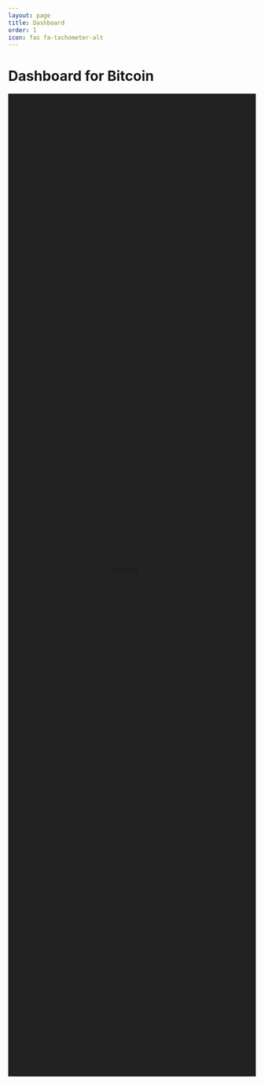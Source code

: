 ```yaml
---
layout: page
title: Dashboard
order: 1
icon: fas fa-tachometer-alt
---
```


# Dashboard for Bitcoin

<style>
  .loading-container {
    display: flex;
    justify-content: center;
    align-items: center;
    height: 50vh;
  }
  
  .loading-spinner {
    width: 5rem;
    height: 5rem;
  }
</style>



<div id="container" class="loading-container" style="background-color:#222">
  <div class="spinner-border loading-spinner" role="status">
    <span class="visually-hidden">Loading...</span>
  </div>
</div>

 <script type="module">
      import { initializeCharts } from '/temonet/assets/js/plrr-tradingview.js'; // Importing initializeCharts

      async function fetchData() {
        const bitcoinResponse = await fetch('https://python-server-e4a8c032b69c.herokuapp.com/bitcoin-price');
        const quantileResponse = await fetch('https://python-server-e4a8c032b69c.herokuapp.com/quantile-price');
        
        const bitcoinData = await bitcoinResponse.json();
        const quantileData = await quantileResponse.json();
        
        // Combine or process the data as needed
        return { bitcoinData, quantileData }; // Adjust this return as necessary
      }

      fetchData()
      .then(data => {
        document.getElementById('container').removeChild(document.querySelector('.loading-spinner'));
        document.getElementById('container').classList.remove('loading-container');
        initializeCharts(data.bitcoinData,data.quantileData); // Pass the combined data to initializeCharts
      });
    </script>
